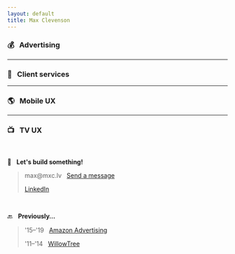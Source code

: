 ```yaml
---
layout: default
title: Max Clevenson
---
```


### 💰 &nbsp;&nbsp;Advertising

* * *

### 🤝 &nbsp;&nbsp;Client services

* * *

### 🌎 &nbsp;&nbsp;Mobile UX

* * *

### 📺 &nbsp;&nbsp;TV UX&nbsp;

&nbsp;

🔨&nbsp;&nbsp; **Let's build something!**

> &#109;&#097;&#120;&#064;&#109;&#120;&#099;&#046;&#108;&#118;&nbsp;&nbsp; [Send a message](mailto:&#109;&#097;&#120;&#064;&#109;&#120;&#099;&#046;&#108;&#118;?subject=Hello%20from%20mxc.lv) 
>
> [LinkedIn](https://www.linkedin.com/in/maxclevenson/)

&nbsp;

🔙&nbsp;&nbsp; **Previously…**
 
> '15–'19 &nbsp;&nbsp;[Amazon Advertising](https://advertising.amazon.com)
>
> '11–'14 &nbsp;&nbsp;[WillowTree](https://willowtreeapps.com/portfolio)